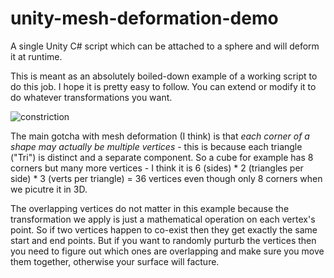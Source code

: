 # unity-mesh-deformation-demo
A single Unity C# script which can be attached to a sphere and will deform it at runtime.

This is meant as an absolutely boiled-down example of a working script to do this job. I hope it is pretty easy to follow. You can extend or modify it to do whatever transformations you want.

![constriction](https://user-images.githubusercontent.com/39740472/149645905-7d1e9fc1-99b0-42d2-9bb0-4ffdcd829b1c.gif)

The main gotcha with mesh deformation (I think) is that <I>each corner of a shape may actually be multiple vertices</I> - this is because each triangle ("Tri") is distinct and a separate component. So a cube for example has 8 corners but many more vertices - I think it is 6 (sides) * 2 (triangles per side) * 3 (verts per triangle) = 36 vertices even though only 8 corners when we picutre it in 3D.

The overlapping vertices do not matter in this example because the transformation we apply is just a mathematical operation on each vertex's point. So if two vertices happen to co-exist then they get exactly the same start and end points. But if you want to randomly purturb the vertices then you need to figure out which ones are overlapping and make sure you move them together, otherwise your surface will facture.

